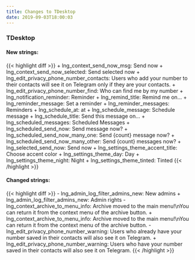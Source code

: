 ```yaml
---
title: Changes to TDesktop
date: 2019-09-03T18:00:03
---
```

<h3>TDesktop</h3>
<h4>New strings:</h4>
{{< highlight diff >}}
+ lng_context_send_now_msg: Send now
+ lng_context_send_now_selected: Send selected now
+ lng_edit_privacy_phone_number_contacts: Users who add your number to their contacts will see it on Telegram only if they are your contacts.
+ lng_edit_privacy_phone_number_find: Who can find me by my number
+ lng_notification_reminder: Reminder
+ lng_remind_title: Remind me on...
+ lng_reminder_message: Set a reminder
+ lng_reminder_messages: Reminders
+ lng_schedule_at: at
+ lng_schedule_message: Schedule message
+ lng_schedule_title: Send this message on...
+ lng_scheduled_messages: Scheduled Messages
+ lng_scheduled_send_now: Send message now?
+ lng_scheduled_send_now_many_one: Send {count} message now?
+ lng_scheduled_send_now_many_other: Send {count} messages now?
+ lng_selected_send_now: Send now
+ lng_settings_theme_accent_title: Choose accent color
+ lng_settings_theme_day: Day
+ lng_settings_theme_night: Night
+ lng_settings_theme_tinted: Tinted
{{< /highlight >}}

<h4>Changed strings:</h4>
{{< highlight diff >}}
- lng_admin_log_filter_admins_new: New admins
+ lng_admin_log_filter_admins_new: Admin rights
- lng_context_archive_to_menu_info: Archive moved to the main menu!\nYou can return it from the context menu of the archive button.
+ lng_context_archive_to_menu_info: Archive moved to the main menu!\nYou can return it from the context menu of the archive button.
- lng_edit_privacy_phone_number_warning: Users who already have your number saved in their contacts will also see it on Telegram.
+ lng_edit_privacy_phone_number_warning: Users who have your number saved in their contacts will also see it on Telegram.
{{< /highlight >}}
